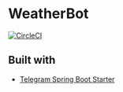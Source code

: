 # WeatherBot
[![CircleCI](https://circleci.com/gh/alexsumin/WeatherBot.svg?style=svg)](https://circleci.com/gh/alexsumin/WeatherBot)


## Built with
* [Telegram Spring Boot Starter](https://github.com/xabgesagtx/telegram-spring-boot-starter)